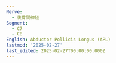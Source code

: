 ```yaml
---
Nerve:
  - 後骨間神経
Segment:
  - C7
  - C8
English: Abductor Pollicis Longus (APL)
lastmod: '2025-02-27'
last_edited: 2025-02-27T00:00:00.000Z
---
```



